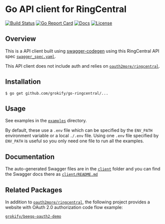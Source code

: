 # Go API client for RingCentral

[![Build Status][build-status-svg]][build-status-link]
[![Go Report Card][goreport-svg]][goreport-link]
[![Docs][docs-godoc-svg]][docs-godoc-link]
[![License][license-svg]][license-link]

 [build-status-svg]: https://api.travis-ci.org/grokify/go-ringcentral.svg?branch=master
 [build-status-link]: https://travis-ci.org/grokify/go-ringcentral
 [goreport-svg]: https://goreportcard.com/badge/github.com/grokify/go-ringcentral
 [goreport-link]: https://goreportcard.com/report/github.com/grokify/go-ringcentral
 [docs-godoc-svg]: https://img.shields.io/badge/docs-godoc-blue.svg
 [docs-godoc-link]: https://godoc.org/github.com/grokify/go-ringcentral
 [license-svg]: https://img.shields.io/badge/license-MIT-blue.svg
 [license-link]: https://github.com/grokify/go-ringcentral/blob/master/LICENSE

## Overview

This is a API client built using [swagger-codegen](https://github.com/swagger-api/swagger-codegen) using this RingCentral API spec [`swagger_spec.yaml`](swagger_spec.yaml).

This API client does not include auth and relies on [`oauth2more/ringcentral`](https://github.com/grokify/oauth2more/ringcentral).

## Installation

`$ go get github.com/grokify/go-ringcentral/...`

## Usage

See examples in the [`examples`](examples) directory.

By default, these use a `.env` file which can be specified by the `ENV_PATH` environment variable or a local `./.env` file. Using one `.env` file specified by `ENV_PATH` is useful so you only need one file to run all the examples.

## Documentation

The auto-generated Swagger files are in the [`client`](client) folder and you can find the Swagger docs there as [`client/README.md`](client/README.md)

## Related Packages

In addition to [`oauth2more/ringcentral`](https://github.com/grokify/oauth2more/ringcentral), the following project provides a website with OAuth 2.0 authorization code flow example:

[`grokify/beego-oauth2-demo`](https://github.com/grokify/beego-oauth2-demo)